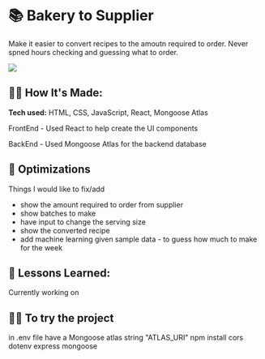 # 📚 Bakery to Supplier

Make it easier to convert recipes to the amoutn required to order.
Never spned hours checking and guessing what to order. 



![](https://images.unsplash.com/photo-1571942948809-74637bfc59b9?ixlib=rb-4.0.3&ixid=M3wxMjA3fDB8MHxwaG90by1wYWdlfHx8fGVufDB8fHx8fA%3D%3D&auto=format&fit=crop&w=974&q=80)




## 👩‍💻 How It's Made:

**Tech used:** HTML, CSS, JavaScript, React, Mongoose Atlas

FrontEnd - Used React to help create the UI components

BackEnd - Used Mongoose Atlas for the backend database


## 🏸 Optimizations

Things I would like to fix/add
- show the amount required to order from supplier
- show batches to make
- have input to change the serving size
- show the converted recipe
- add machine learning given sample data - to guess how much to make for the week



## 📝 Lessons Learned:

Currently working on


## 👩‍💻 To try the project

in .env file have a Mongoose atlas string "ATLAS_URI"
npm install cors dotenv express mongoose


